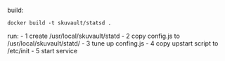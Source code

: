 build:

	docker build -t skuvault/statsd .

run:
	- 1 create /usr/local/skuvault/statd
	- 2 copy config.js to /usr/local/skuvault/statd/
	- 3 tune up confing.js
	- 4 copy upstart script to /etc/init
	- 5 start service
